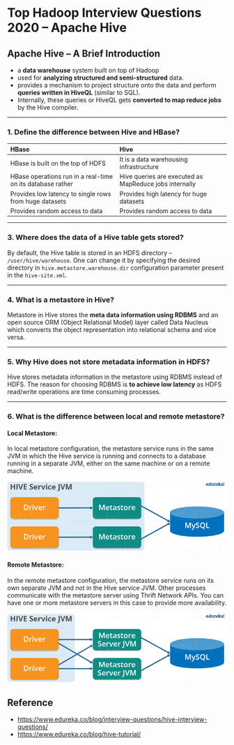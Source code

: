 # Top Hadoop Interview Questions 2020 – Apache Hive


## Apache Hive – A Brief Introduction
- a <b>data warehouse</b> system built on top of Hadoop 
- used for <b>analyzing structured and semi-structured</b> data.
- provides a mechanism to project structure onto the data and perform <b>queries written in HiveQL</b> (similar to SQL).
- Internally, these queries or HiveQL gets <b>converted to map reduce jobs</b> by the Hive compiler.


---
### 1. Define the difference between Hive and HBase?
| HBase | Hive |
| :--- | :--- |
| HBase is built on the top of HDFS | It is a data warehousing infrastructure|
| HBase operations run in a real-time on its database rather | Hive queries are executed as MapReduce jobs internally |
| Provides low latency to single rows from huge datasets | Provides high latency for huge datasets |
| Provides random access to data | Provides random access to data |


---
### 3. Where does the data of a Hive table gets stored?
By default, the Hive table is stored in an HDFS directory – ```/user/hive/warehouse```. 
One can change it by specifying the desired directory in ```hive.metastore.warehouse.dir``` configuration parameter 
present in the ```hive-site.xml```. 


---
### 4. What is a metastore in Hive?
Metastore in Hive stores the <b>meta data information using RDBMS</b> 
and an open source ORM (Object Relational Model) layer called Data Nucleus 
which converts the object representation into relational schema and vice versa.


---
### 5. Why Hive does not store metadata information in HDFS?
Hive stores metadata information in the metastore using RDBMS instead of HDFS. 
The reason for choosing RDBMS is <b>to achieve low latency</b> as HDFS read/write operations are time consuming processes.


---
### 6. What is the difference between local and remote metastore?

#### Local Metastore:

In local metastore configuration, the metastore service runs in the same JVM in which the Hive service is running and connects to a database running in a separate JVM, either on the same machine or on a remote machine.

![hive_local_metastore](img/hive_local_metastore.png)

#### Remote Metastore:

In the remote metastore configuration, the metastore service runs on its own separate JVM and not in the Hive service JVM. Other processes communicate with the metastore server using Thrift Network APIs. You can have one or more metastore servers in this case to provide more availability.

![hive_remote_metastore](img/hive_remote_metastore.png)




















## Reference
- https://www.edureka.co/blog/interview-questions/hive-interview-questions/
- https://www.edureka.co/blog/hive-tutorial/
